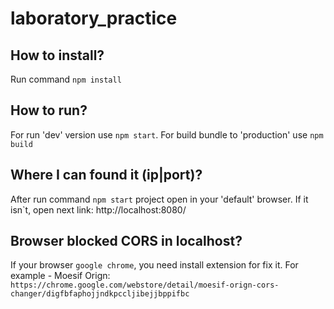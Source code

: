 # laboratory_practice

## How to install?

Run command `npm install`

## How to run?

For run 'dev' version use `npm start`. For build bundle to 'production' use `npm build`

## Where I can found it (ip|port)?

After run command `npm start` project open in your 'default' browser. If it isn`t, open next link: http://localhost:8080/

## Browser blocked CORS in localhost?

If your browser `google chrome`, you need install extension for fix it. For example - Moesif Orign: `https://chrome.google.com/webstore/detail/moesif-orign-cors-changer/digfbfaphojjndkpccljibejjbppifbc`

